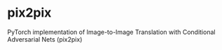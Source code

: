 # pix2pix
PyTorch implementation of Image-to-Image Translation with Conditional Adversarial Nets (pix2pix)
